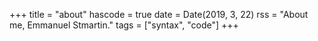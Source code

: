 +++
title = "about"
hascode = true
date = Date(2019, 3, 22)
rss = "About me, Emmanuel Stmartin."
tags = ["syntax", "code"]
+++
